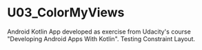 # U03_ColorMyViews
Android Kotlin App developed as exercise from Udacity's course "Developing Android Apps With Kotlin". Testing Constraint Layout.
